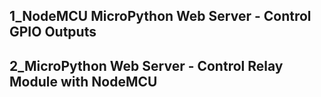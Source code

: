 ## 1_NodeMCU MicroPython Web Server - Control GPIO Outputs
## 2_MicroPython Web Server - Control Relay Module with NodeMCU
